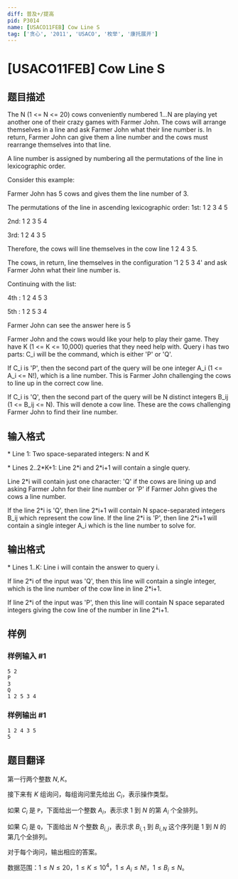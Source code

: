 ```yaml
---
diff: 普及+/提高
pid: P3014
name: [USACO11FEB] Cow Line S
tag: ['贪心', '2011', 'USACO', '枚举', '康托展开']
---
```

# [USACO11FEB] Cow Line S
## 题目描述

The N (1 <= N <= 20) cows conveniently numbered 1...N are playing yet another one of their crazy games with Farmer John. The cows will arrange themselves in a line and ask Farmer John what their line number is. In return, Farmer John can give them a line number and the cows must rearrange themselves into that line.

A line number is assigned by numbering all the permutations of the line in lexicographic order.

Consider this example:

Farmer John has 5 cows and gives them the line number of 3.

The permutations of the line in ascending lexicographic order: 1st: 1 2 3 4 5

2nd: 1 2 3 5 4

3rd: 1 2 4 3 5

Therefore, the cows will line themselves in the cow line 1 2 4 3 5.

The cows, in return, line themselves in the configuration '1 2 5 3 4' and ask Farmer John what their line number is.

Continuing with the list:

4th : 1 2 4 5 3

5th : 1 2 5 3 4

Farmer John can see the answer here is 5

Farmer John and the cows would like your help to play their game. They have K (1 <= K <= 10,000) queries that they need help with. Query i has two parts: C\_i will be the command, which is either 'P' or 'Q'.

If C\_i is 'P', then the second part of the query will be one integer A\_i (1 <= A\_i <= N!), which is a line number. This is Farmer John challenging the cows to line up in the correct cow line.

If C\_i is 'Q', then the second part of the query will be N distinct integers B\_ij (1 <= B\_ij <= N). This will denote a cow line. These are the cows challenging Farmer John to find their line number.


## 输入格式

\* Line 1: Two space-separated integers: N and K

\* Lines 2..2\*K+1: Line 2\*i and 2\*i+1 will contain a single query.

Line 2\*i will contain just one character: 'Q' if the cows are lining up and asking Farmer John for their line number or 'P' if Farmer John gives the cows a line number.

If the line 2\*i is 'Q', then line 2\*i+1 will contain N space-separated integers B\_ij which represent the cow line. If the line 2\*i is 'P', then line 2\*i+1 will contain a single integer A\_i which is the line number to solve for.

## 输出格式

\* Lines 1..K: Line i will contain the answer to query i.

If line 2\*i of the input was 'Q', then this line will contain a single integer, which is the line number of the cow line in line 2\*i+1.

If line 2\*i of the input was 'P', then this line will contain N space separated integers giving the cow line of the number in line 2\*i+1.

## 样例

### 样例输入 #1
```
5 2 
P 
3 
Q 
1 2 5 3 4 

```
### 样例输出 #1
```
1 2 4 3 5 
5 

```
## 题目翻译

第一行两个整数 $N,K$。

接下来有 $K$ 组询问，每组询问里先给出 $C_i$，表示操作类型。

如果 $C_i$ 是 `P`，下面给出一个整数 $A_i$，表示求 $1$ 到 $N$ 的第 $A_i$ 个全排列。

如果 $C_i$ 是 `Q`，下面给出 $N$ 个整数 $B_{i,j}$，表示求 $B_{i,1}$ 到 $B_{i,N}$ 这个序列是 $1$ 到 $N$ 的第几个全排列。

对于每个询问，输出相应的答案。

数据范围：$1≤N≤20$，$1≤K≤10^4$，$1≤A_i≤N!$，$1≤B_i≤N$。

